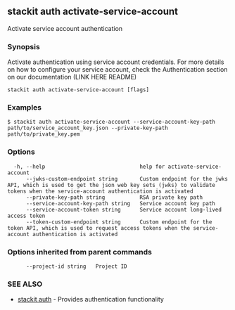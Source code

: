 ## stackit auth activate-service-account

Activate service account authentication

### Synopsis

Activate authentication using service account credentials.
For more details on how to configure your service account, check the Authentication section on our documentation (LINK HERE README)

```
stackit auth activate-service-account [flags]
```

### Examples

```
$ stackit auth activate-service-account --service-account-key-path path/to/service_account_key.json --private-key-path path/to/private_key.pem
```

### Options

```
  -h, --help                              help for activate-service-account
      --jwks-custom-endpoint string       Custom endpoint for the jwks API, which is used to get the json web key sets (jwks) to validate tokens when the service-account authentication is activated
      --private-key-path string           RSA private key path
      --service-account-key-path string   Service account key path
      --service-account-token string      Service account long-lived access token
      --token-custom-endpoint string      Custom endpoint for the token API, which is used to request access tokens when the service-account authentication is activated
```

### Options inherited from parent commands

```
      --project-id string   Project ID
```

### SEE ALSO

* [stackit auth](./stackit_auth.md)	 - Provides authentication functionality

